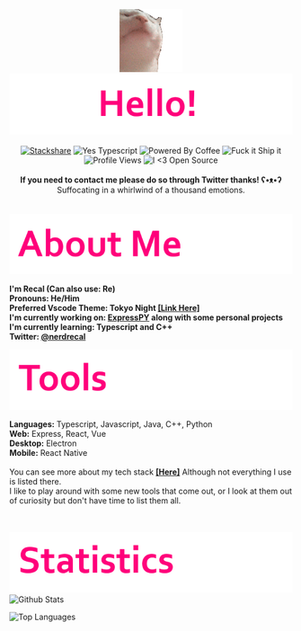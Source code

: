 

<div align="center">
<img src="https://github.com/Recal/Recal/blob/master/catjam.gif"/><br/>
<img src="https://github.com/Recal/Recal/blob/master/a4.png"/>
<div align="center">
  <br>
  <a href="https://stackshare.io/recal/stack"><img alt="Stackshare" src="http://img.shields.io/badge/tech-stack-0690fa.svg?style=flat&color=FF007B"></a>
  <img alt="Yes Typescript" src="https://img.shields.io/badge/Typescript%3F-Yes!-FF007B">
  <img alt="Powered By Coffee" src="https://img.shields.io/badge/Powered%20By-Coffee-FF007B">
  <img alt="Fuck it Ship it" src="https://img.shields.io/badge/Fuck%20It-Ship%20It-FF007B">
  <img alt="Profile Views" src="https://komarev.com/ghpvc/?username=recal&color=FF007B&style=flat">
  <img alt="I <3 Open Source" src="https://badgen.net/badge/Open%20Source%20%3F/Yes%21/FF007B?icon=github">
  <br>
</div>
</div>
<br>
<div align="center"><b>If you need to contact me please do so through Twitter thanks! ʕ•ᴥ•ʔ</b></div>
<div align="center">Suffocating in a whirlwind of a thousand emotions.</div>
<br><br>
<img src="https://github.com/Recal/Recal/blob/master/a1.png"/>
  <p>
  <b>I'm <b>Recal (Can also use: Re)</b><br>
  <b>Pronouns: <b>He/Him</b></b><br>
  <b>
    Preferred Vscode Theme: <b>Tokyo Night</b> <a href="https://marketplace.visualstudio.com/items?itemName=enkia.tokyo-night"><b>[Link Here]</b></a>
  </b><br>
  <b>
    I'm currently working on: <a href="https://github.com/loganlilypad/expresspy"><b>ExpressPY</b></a> along with some personal projects<br> 
    I'm currently learning: <b>Typescript and C++</b>
  </b><br>
  <b>
    Twitter: <a href="https://twitter.com/nerdrecal/"><b>@nerdrecal</b></a>
  </b><br>
  </b>
  </p>
  
  
<img src="https://github.com/Recal/Recal/blob/master/a2.png"/>
 <br>
  <p><b>Languages:</b> Typescript, Javascript, Java, C++, Python<br>
  <b>Web:</b> Express, React, Vue<br>
  <b>Desktop:</b> Electron<br>
  <b>Mobile:</b> React Native<br><br>
  You can see more about my tech stack <a href="https://stackshare.io/recal/stack"><b>[Here]</b></a> Although not everything I use is listed there.<br>
  I like to play around with some new tools that come out, or I look at them out of curiosity but don't have time to list them all.</p>
 <br>
  
  <br>
  
<img src="https://github.com/Recal/Recal/blob/master/a3.png"/>
  <img alt="Github Stats" src="https://github-readme-stats.vercel.app/api?username=Recal&show_icons=true&hide_border=true&count_private=true&icon_color=FFF&bg_color=65,E2006D,AF0055&title_color=FFF&text_color=FFF"></img>
  
  <img alt="Top Languages" src="https://github-readme-stats.vercel.app/api/top-langs/?username=recal&bg_color=65,E2006D,AF0055&title_color=FFF&text_color=FFF&layout=compact&hide_border=true"></img>
  
  
    





